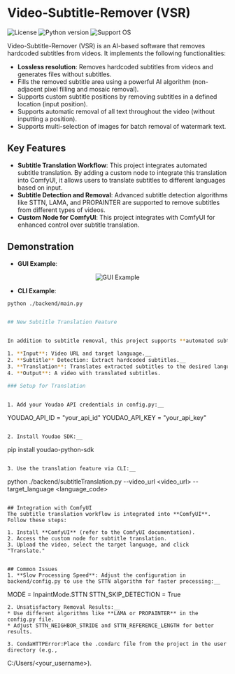 # Video-Subtitle-Remover (VSR)

![License](https://img.shields.io/badge/License-Apache%202-red.svg)
![Python version](https://img.shields.io/badge/Python-3.8+-blue.svg)
![Support OS](https://img.shields.io/badge/OS-Windows/macOS/Linux-green.svg)

Video-Subtitle-Remover (VSR) is an AI-based software that removes hardcoded subtitles from videos. It implements the following functionalities:

- **Lossless resolution**: Removes hardcoded subtitles from videos and generates files without subtitles.
- Fills the removed subtitle area using a powerful AI algorithm (non-adjacent pixel filling and mosaic removal).
- Supports custom subtitle positions by removing subtitles in a defined location (input position).
- Supports automatic removal of all text throughout the video (without inputting a position).
- Supports multi-selection of images for batch removal of watermark text.

## Key Features

- **Subtitle Translation Workflow**: This project integrates automated subtitle translation. By adding a custom node to integrate this translation into ComfyUI, it allows users to translate subtitles to different languages based on input.
- **Subtitle Detection and Removal**: Advanced subtitle detection algorithms like STTN, LAMA, and PROPAINTER are supported to remove subtitles from different types of videos.
- **Custom Node for ComfyUI**: This project integrates with ComfyUI for enhanced control over subtitle translation.

## Demonstration

- **GUI Example**:

<p style="text-align:center;">
    <img src="https://github.com/YaoFANGUK/video-subtitle-remover/raw/main/design/demo2.gif" alt="GUI Example"/>
</p>

- **CLI Example**:

```bash
python ./backend/main.py


## New Subtitle Translation Feature


In addition to subtitle removal, this project supports **automated subtitle translation** using the **Youdao Translation API**. The workflow includes:__

1. **Input**: Video URL and target language.__
2. **Subtitle** Detection: Extract hardcoded subtitles.__
3. **Translation**: Translates extracted subtitles to the desired language.__
4. **Output**: A video with translated subtitles.

### Setup for Translation


1. Add your Youdao API credentials in config.py:__

```
YOUDAO_API_ID = "your_api_id"
YOUDAO_API_KEY = "your_api_key"
```

2. Install Youdao SDK:__

```
pip install youdao-python-sdk
```

3. Use the translation feature via CLI:__

```
python ./backend/subtitleTranslation.py --video_url <video_url> --target_language <language_code>
```

## Integration with ComfyUI
The subtitle translation workflow is integrated into **ComfyUI**. Follow these steps:

1. Install **ComfyUI** (refer to the ComfyUI documentation).
2. Access the custom node for subtitle translation.
3. Upload the video, select the target language, and click "Translate."


## Common Issues
1. **Slow Processing Speed**: Adjust the configuration in backend/config.py to use the STTN algorithm for faster processing:__
```
MODE = InpaintMode.STTN
STTN_SKIP_DETECTION = True
```
2. Unsatisfactory Removal Results:__
* Use different algorithms like **LAMA or PROPAINTER** in the config.py file.
* Adjust STTN_NEIGHBOR_STRIDE and STTN_REFERENCE_LENGTH for better results.

3. CondaHTTPError:Place the .condarc file from the project in the user directory (e.g., 
```
C:/Users/<your_username>).
```


